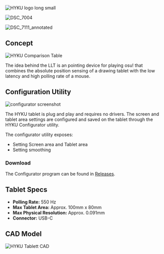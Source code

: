 ![HYKU logo long small](https://user-images.githubusercontent.com/18311413/152659927-f8431532-06cb-4c32-8feb-6c59c7fe359e.png)

![DSC_7004](https://user-images.githubusercontent.com/18311413/152625943-edf4f875-47ea-483e-b48f-ee745d8d9139.jpg)

![DSC_7111_annotated](https://user-images.githubusercontent.com/18311413/152625966-24e227b2-af77-4b6e-9591-3986626f9558.jpg)


## Concept

![HYKU Comparison Table](https://user-images.githubusercontent.com/18311413/151644011-40247c3f-1858-4fe7-b977-91bd842aceee.png "enter image title here")


The idea behind the LLT is an pointing device for playing osu! that combines the absolute position sensing of a drawing tablet with the low latency and high polling rate of a mouse.



## Configuration Utility
![configurator screenshot](https://user-images.githubusercontent.com/18311413/151927797-098c77c6-c0cf-4f20-8955-63f58b2a89a5.png)

The HYKU tablet is plug and play and requires no drivers. The screen and tablet area settings are configured and saved on the tablet through the HYKU Configurator utility.

The configurator utility exposes:
- Setting Screen area and Tablet area
- Setting smoothing

### Download

The Configurator program can be found in [Releases](https://github.com/sssata/HYKU_CAD/releases/tag/v0.1).

## Tablet Specs

- **Polling Rate:** 550 Hz
- **Max Tablet Area:** Approx. 100mm x 80mm
- **Max Physical Resolution:** Approx. 0.091mm
- **Connector:** USB-C


## CAD Model

![HYKU Tablett CAD](https://user-images.githubusercontent.com/18311413/151928230-37d69286-3b1a-4be6-8ce3-51baddb28af4.png)

